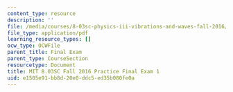 ```yaml
---
content_type: resource
description: ''
file: /media/courses/8-03sc-physics-iii-vibrations-and-waves-fall-2016/e1505e91bb8d20e0ddc5ed35b080fe0a_MIT8_03SCF16_PracticeFinalExam1.pdf
file_type: application/pdf
learning_resource_types: []
ocw_type: OCWFile
parent_title: Final Exam
parent_type: CourseSection
resourcetype: Document
title: MIT 8.03SC Fall 2016 Practice Final Exam 1
uid: e1505e91-bb8d-20e0-ddc5-ed35b080fe0a
---
```

